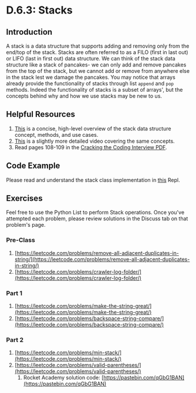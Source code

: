 # D.6.3: Stacks

## Introduction

A stack is a data structure that supports adding and removing only from the end/top of the stack. Stacks are often referred to as a FILO \(first in last out\) or LIFO \(last in first out\) data structure. We can think of the stack data structure like a stack of pancakes- we can only add and remove pancakes from the top of the stack, but we cannot add or remove from anywhere else in the stack lest we damage the pancakes. You may notice that arrays already provide the functionality of stacks through list `append` and `pop` methods. Indeed the functionality of stacks is a subset of arrays', but the concepts behind why and how we use stacks may be new to us.

## Helpful Resources

1. [This](https://www.youtube.com/watch?v=k1PX5LxFfTo) is a concise, high-level overview of the stack data structure concept, methods, and use cases.
2. [This](https://www.youtube.com/watch?v=F1F2imiOJfk) is a slightly more detailed video covering the same concepts.
3. Read pages 108-109 in the [Cracking the Coding Interview PDF](../d.0-dsa-overview.md#resources).

## Code Example

Please read and understand the stack class implementation in [this](https://repl.it/@kaiyuanneo/stack-class-definitions#main.py) Repl.

## Exercises

Feel free to use the Python List to perform Stack operations. Once you've attempted each problem, please review solutions in the Discuss tab on that problem's page.

### Pre-Class

1. [https://leetcode.com/problems/remove-all-adjacent-duplicates-in-string/](https://leetcode.com/problems/remove-all-adjacent-duplicates-in-string/)
2. [https://leetcode.com/problems/crawler-log-folder/](https://leetcode.com/problems/crawler-log-folder/)

### Part 1

1. [https://leetcode.com/problems/make-the-string-great/](https://leetcode.com/problems/make-the-string-great/)
2. [https://leetcode.com/problems/backspace-string-compare/](https://leetcode.com/problems/backspace-string-compare/)

### Part 2

1. [https://leetcode.com/problems/min-stack/](https://leetcode.com/problems/min-stack/)
2. [https://leetcode.com/problems/valid-parentheses/](https://leetcode.com/problems/valid-parentheses/)
   1. Rocket Academy solution code: [https://pastebin.com/qGbG1BAN](https://pastebin.com/qGbG1BAN)

